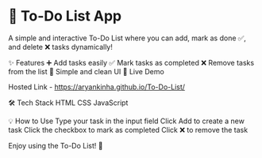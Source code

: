 
# 📝 To-Do List App
A simple and interactive To-Do List where you can add, mark as done ✅, and delete ❌ tasks dynamically!

✨ Features
➕ Add tasks easily
✅ Mark tasks as completed
❌ Remove tasks from the list
🎨 Simple and clean UI
🚀 Live Demo

Hosted Link - https://aryankinha.github.io/To-Do-List/

🛠️ Tech Stack
HTML
CSS
JavaScript

💡 How to Use
Type your task in the input field
Click Add to create a new task
Click the checkbox to mark as completed
Click ❌ to remove the task

Enjoy using the To-Do List! 🚀
